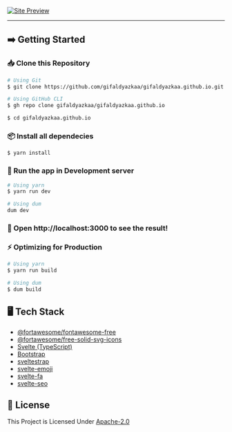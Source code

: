 [![Site Preview](https://cdn.upload.systems/uploads/F7WMmXA2.png)](https://gifaldyazka.is-a.dev)

<hr />

## ➡️ Getting Started

### 📥 Clone this Repository

```sh
# Using Git
$ git clone https://github.com/gifaldyazkaa/gifaldyazkaa.github.io.git

# Using GitHub CLI
$ gh repo clone gifaldyazkaa/gifaldyazkaa.github.io

$ cd gifaldyazkaa.github.io
```

### 📦 Install all dependecies

```sh
$ yarn install
```

### 🏃 Run the app in Development server

```sh
# Using yarn
$ yarn run dev

# Using dum
dum dev
```

### :tada: Open http://localhost:3000 to see the result!

### ⚡ Optimizing for Production

```sh
# Using yarn
$ yarn run build

# Using dum
$ dum build
```

## 🖥️ Tech Stack

- [@fortawesome/fontawesome-free](https://npmjs.com/package/@fortawesome/fontawesome-free)
- [@fortawesome/free-solid-svg-icons](https://npmjs.com/package/@fortawesome/free-solid-svg-icons)
- [Svelte (TypeScript)](https://svelte.dev)
- [Bootstrap](https://npmjs.com/package/bootstrap)
- [sveltestrap](https://sveltestrap.js.org)
- [svelte-emoji](https://npmjs.com/package/svelte-emoji)
- [svelte-fa](https://npmjs.com/package/svelte-fa)
- [svelte-seo](https://npmjs.com/package/svelte-seo)

## 📜 License

This Project is Licensed Under [Apache-2.0](./LICENSE)
